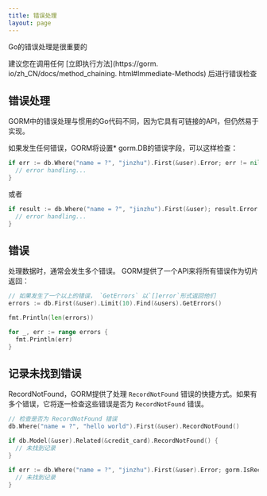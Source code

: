 ```yaml
---
title: 错误处理
layout: page
---
```


Go的错误处理是很重要的

建议您在调用任何 [立即执行方法](https://gorm. io/zh_CN/docs/method_chaining. html#Immediate-Methods) 后进行错误检查

## 错误处理

GORM中的错误处理与惯用的Go代码不同，因为它具有可链接的API，但仍然易于实现。

如果发生任何错误，GORM将设置* gorm.DB的错误字段，可以这样检查：

```go
if err := db.Where("name = ?", "jinzhu").First(&user).Error; err != nil {
  // error handling...
}
```

或者

```go
if result := db.Where("name = ?", "jinzhu").First(&user); result.Error != nil {
  // error handling...
}
```

## 错误

处理数据时，通常会发生多个错误。 GORM提供了一个API来将所有错误作为切片返回：

```go
// 如果发生了一个以上的错误， `GetErrors` 以`[]error`形式返回他们
errors := db.First(&user).Limit(10).Find(&users).GetErrors()

fmt.Println(len(errors))

for _, err := range errors {
  fmt.Println(err)
}
```

## 记录未找到错误

RecordNotFound，GORM提供了处理 `RecordNotFound` 错误的快捷方式。如果有多个错误，它将逐一检查这些错误是否为 `RecordNotFound` 错误。

```go
// 检查是否为 RecordNotFound 错误
db.Where("name = ?", "hello world").First(&user).RecordNotFound()

if db.Model(&user).Related(&credit_card).RecordNotFound() {
  // 未找到记录
}

if err := db.Where("name = ?", "jinzhu").First(&user).Error; gorm.IsRecordNotFoundError(err) {
  // 未找到记录
}
```